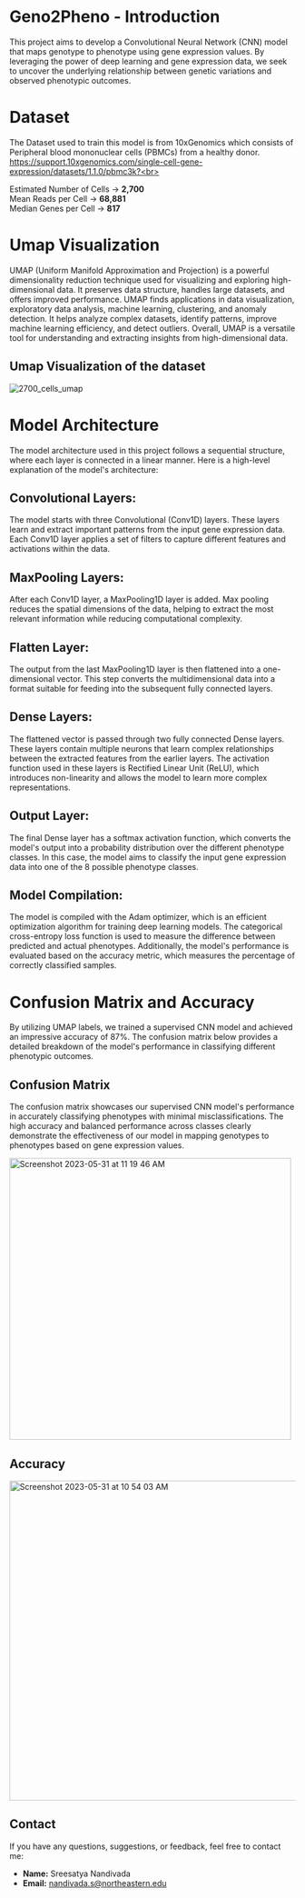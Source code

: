 # Geno2Pheno - Introduction

This project aims to develop a Convolutional Neural Network (CNN) model that maps genotype to phenotype using gene expression values. By leveraging the power of deep learning and gene expression data, we seek to uncover the underlying relationship between genetic variations and observed phenotypic outcomes.

# Dataset
The Dataset used to train this model is from 10xGenomics which consists of Peripheral blood mononuclear cells (PBMCs) from a healthy donor. <br>https://support.10xgenomics.com/single-cell-gene-expression/datasets/1.1.0/pbmc3k?<br>

Estimated Number of Cells -> **2,700** <br>
Mean Reads per Cell -> **68,881** <br>
Median Genes per Cell -> **817** <br>

# Umap Visualization

UMAP (Uniform Manifold Approximation and Projection) is a powerful dimensionality reduction technique used for visualizing and exploring high-dimensional data. It preserves data structure, handles large datasets, and offers improved performance. UMAP finds applications in data visualization, exploratory data analysis, machine learning, clustering, and anomaly detection. It helps analyze complex datasets, identify patterns, improve machine learning efficiency, and detect outliers. Overall, UMAP is a versatile tool for understanding and extracting insights from high-dimensional data.

## Umap Visualization of the dataset

![2700_cells_umap](https://github.com/SreeSatyaGit/Geno2Pheno/assets/122564841/8b649df1-36e4-43e2-adfc-8c74d86d4554)


# Model Architecture

The model architecture used in this project follows a sequential structure, where each layer is connected in a linear manner. Here is a high-level explanation of the model's architecture:

## Convolutional Layers:
The model starts with three Convolutional (Conv1D) layers. These layers learn and extract important patterns from the input gene expression data. Each Conv1D layer applies a set of filters to capture different features and activations within the data. <br>

## MaxPooling Layers: 
After each Conv1D layer, a MaxPooling1D layer is added. Max pooling reduces the spatial dimensions of the data, helping to extract the most relevant information while reducing computational complexity.<br>
## Flatten Layer: 
The output from the last MaxPooling1D layer is then flattened into a one-dimensional vector. This step converts the multidimensional data into a format suitable for feeding into the subsequent fully connected layers.<br>
## Dense Layers: 
The flattened vector is passed through two fully connected Dense layers. These layers contain multiple neurons that learn complex relationships between the extracted features from the earlier layers. The activation function used in these layers is Rectified Linear Unit (ReLU), which introduces non-linearity and allows the model to learn more complex representations.<br>
## Output Layer: 
The final Dense layer has a softmax activation function, which converts the model's output into a probability distribution over the different phenotype classes. In this case, the model aims to classify the input gene expression data into one of the 8 possible phenotype classes.<br>
## Model Compilation: 
The model is compiled with the Adam optimizer, which is an efficient optimization algorithm for training deep learning models. The categorical cross-entropy loss function is used to measure the difference between predicted and actual phenotypes. Additionally, the model's performance is evaluated based on the accuracy metric, which measures the percentage of correctly classified samples.

# Confusion Matrix and Accuracy

By utilizing UMAP labels, we trained a supervised CNN model and achieved an impressive accuracy of 87%. The confusion matrix below provides a detailed breakdown of the model's performance in classifying different phenotypic outcomes.

## Confusion Matrix

The confusion matrix showcases our supervised CNN model's performance in accurately classifying phenotypes with minimal misclassifications. The high accuracy and balanced performance across classes clearly demonstrate the effectiveness of our model in mapping genotypes to phenotypes based on gene expression values.

<img width="496" alt="Screenshot 2023-05-31 at 11 19 46 AM" src="https://github.com/SreeSatyaGit/Geno2Pheno/assets/122564841/15b27c3f-dd86-4e15-a93e-84d183ad5bfa">

## Accuracy
<img width="563" alt="Screenshot 2023-05-31 at 10 54 03 AM" src="https://github.com/SreeSatyaGit/Geno2Pheno/assets/122564841/5d6c66ac-d5bd-4f98-8f43-f32a2479db3d">

## Contact

If you have any questions, suggestions, or feedback, feel free to contact me:

- **Name:** Sreesatya Nandivada
- **Email:** nandivada.s@northeastern.edu
